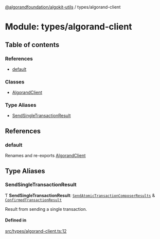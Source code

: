 [@algorandfoundation/algokit-utils](../README.md) / types/algorand-client

# Module: types/algorand-client

## Table of contents

### References

- [default](types_algorand_client.md#default)

### Classes

- [AlgorandClient](../classes/types_algorand_client.AlgorandClient.md)

### Type Aliases

- [SendSingleTransactionResult](types_algorand_client.md#sendsingletransactionresult)

## References

### default

Renames and re-exports [AlgorandClient](../classes/types_algorand_client.AlgorandClient.md)

## Type Aliases

### SendSingleTransactionResult

Ƭ **SendSingleTransactionResult**: [`SendAtomicTransactionComposerResults`](../interfaces/types_transaction.SendAtomicTransactionComposerResults.md) & [`ConfirmedTransactionResult`](../interfaces/types_transaction.ConfirmedTransactionResult.md)

Result from sending a single transaction.

#### Defined in

[src/types/algorand-client.ts:12](https://github.com/algorandfoundation/algokit-utils-ts/blob/main/src/types/algorand-client.ts#L12)
